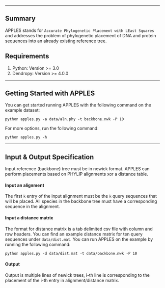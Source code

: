 ------------------------------------
Summary
------------------------------------
APPLES stands for `Accurate Phylogenetic Placement with LEast Squares` and addresses the problem of phylogenetic placement of DNA and protein sequences into an already existing reference tree.

Requirements
-------------------
1. Python: Version >= 3.0
2. Dendropy: Version >= 4.0.0

---------------------------------------------
Getting Started with APPLES
---------------------------------------------
You can get started running APPLES with the following command on the example dataset:

`python apples.py -a data/aln.phy -t backbone.nwk -P 10`

For more options, run the following command:

`python apples.py -h`

---------------------------------------------
Input & Output Specification
---------------------------------------------

Input reference (backbone) tree must be in newick format. APPLES can perform placements based on PHYLIP alignments xor a distance table.
#### Input an alignment 
The first `k` entry of the input alignment must be the `k` query sequences that will be placed. All species in the backbone tree must have a corresponding sequence in the alignment.

#### Input a distance matrix
The format for distance matrix is a tab delimited csv file with column and row headers. You can find an example distance matrix for ten query sequences under `data/dist.mat`.
You can run APPLES on the example by running the following command:

`python apples.py -d data/dist.mat -t data/backbone.nwk -P 10`

#### Output
Output is multiple lines of newick trees, i-th line is corresponding to the placement of the i-th entry in alignment/distance matrix.
